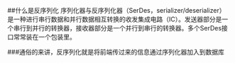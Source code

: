 ##什么是反序列化
序列化器与反序列化器（SerDes，serializer/deserializer）是一种进行串行数据和并行数据相互转换的收发集成电路（IC）。发送器部分是一个串行到并行的转换器，接收器部分是一个并行到串行的转换器。多个SerDes接口常常装在一个包装里。

###通俗的来讲，反序列化就是将前端传过来的信息通过序列化器加入到数据库

